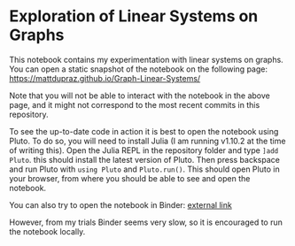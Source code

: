 # Exploration of Linear Systems on Graphs

This notebook contains my experimentation with linear systems on graphs.
You can open a static snapshot of the notebook on the following page: 
<https://mattdupraz.github.io/Graph-Linear-Systems/>

Note that you will not be able to interact with the notebook in the above
page, and it might not correspond to the most recent commits in this repository.

To see the up-to-date code in action it is
best to open the notebook using Pluto.
To do so, you will need to install Julia (I am running v1.10.2
at the time of writing this).
Open the Julia REPL in the repository folder and
type `]add Pluto`. this should install the latest
version of Pluto. Then press backspace
and run Pluto with `using Pluto` and `Pluto.run()`.
This should open Pluto in your browser, from where you should be able to
see and open the notebook.

You can also try to open the notebook in Binder: [external link](https://binder.plutojl.org/v0.19.36/open?url=https%253A%252F%252Fraw.githubusercontent.com%252FMattDupraz%252FGraph-Linear-Systems%252Fmain%252Fgraphs.jl)

However, from my trials Binder seems very slow,
so it is encouraged to run the notebook locally.
